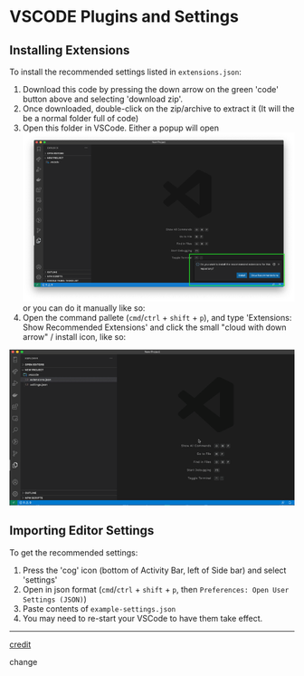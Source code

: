 # VSCODE Plugins and Settings

## Installing Extensions

To install the recommended settings listed in `extensions.json`:
1. Download this code by pressing the down arrow on the green 'code' button above and selecting 'download zip'.
2. Once downloaded, double-click on the zip/archive to extract it (It will the be a normal folder full of code)
3. Open this folder in VSCode. Either a popup will open
  ![Install popup for recommended extensions](/images/install-popup.png)
  or you can do it manually like so:
4. Open the command pallete (`cmd`/`ctrl` + `shift` + `p`), and type 'Extensions: Show Recommended Extensions' and click the small "cloud with down arrow" / install icon, like so:
<!-- ![Search in command pallette](/images/search-in-pallette.png) -->

  ![Screenshot of a the install procedure for recommended extensions](/images/manual-rec-ext-install.gif)

## Importing Editor Settings

To get the recommended settings:

1. Press the 'cog' icon (bottom of Activity Bar, left of Side bar) and select 'settings'
2. Open in json format (`cmd`/`ctrl` + `shift` + `p`, then `Preferences: Open User Settings (JSON)`)
3. Paste contents of `example-settings.json`
4. You may need to re-start your VSCode to have them take effect.


---
[credit](https://dev.to/askrishnapravin/recommend-vs-code-extensions-to-your-future-teammates-4gkb)


change
